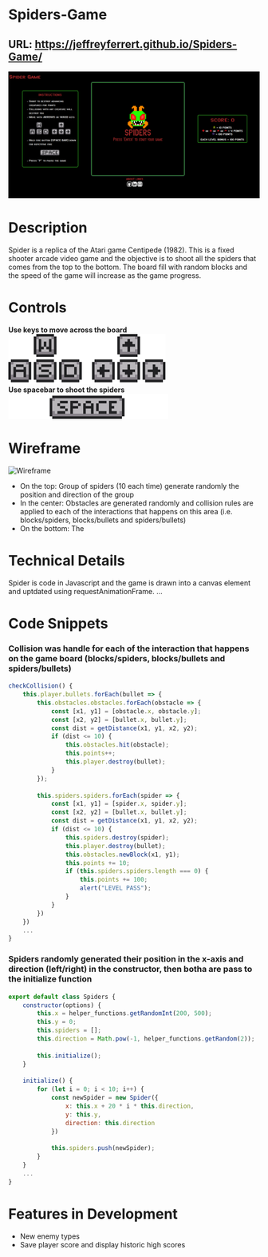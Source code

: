 # Spiders-Game
## URL: https://jeffreyferrert.github.io/Spiders-Game/
![Spider Landing Page](./src/assets/image.png)
# Description
Spider is a replica of the Atari game Centipede (1982). This is a fixed shooter arcade video game and the objective is to shoot all the spiders that comes from the top to the bottom. The board fill with random blocks and the speed of the game will increase as the game progress. 

# Controls
**Use keys to move across the board** <br>
<img src="./src/assets/controls1.png" height="100">
<br>
**Use spacebar to shoot the spiders** <br>
<img src="./src/assets/controls.png" height="50"><br>

# Wireframe

![Wireframe](https://github.com/jeffreyferrert/Spiders-Game/assets/60533307/325fea2e-8b2b-43df-9ede-7c85eaf831b4) 

<ul>
    <li>On the top: Group of spiders (10 each time) generate randomly the position and direction of the group</li>
    <li>In the center: Obstacles are generated randomly and collision rules are applied to each of the interactions that happens on this area (i.e. blocks/spiders, blocks/bullets and spiders/bullets)</li>
    <li>On the bottom: The  </li>
</ul>

# Technical Details
Spider is code in Javascript and the game is drawn into a canvas element and uptdated using requestAnimationFrame. ...



# Code Snippets
### Collision was handle for each of the interaction that happens on the game board (blocks/spiders, blocks/bullets and spiders/bullets)
```javascript     
checkCollision() {
    this.player.bullets.forEach(bullet => {
        this.obstacles.obstacles.forEach(obstacle => {
            const [x1, y1] = [obstacle.x, obstacle.y];
            const [x2, y2] = [bullet.x, bullet.y];
            const dist = getDistance(x1, y1, x2, y2);
            if (dist <= 10) {
                this.obstacles.hit(obstacle);
                this.points++;
                this.player.destroy(bullet);
            }
        });

        this.spiders.spiders.forEach(spider => {
            const [x1, y1] = [spider.x, spider.y];
            const [x2, y2] = [bullet.x, bullet.y];
            const dist = getDistance(x1, y1, x2, y2);
            if (dist <= 10) {
                this.spiders.destroy(spider);
                this.player.destroy(bullet);
                this.obstacles.newBlock(x1, y1);
                this.points += 10;
                if (this.spiders.spiders.length === 0) {
                    this.points += 100;
                    alert("LEVEL PASS"); 
                }
            } 
        })
    })
    ...
}

```

### Spiders randomly generated their position in the x-axis and direction (left/right) in the constructor, then botha are pass to the initialize function
```javascript     
export default class Spiders {
    constructor(options) {
        this.x = helper_functions.getRandomInt(200, 500);
        this.y = 0;
        this.spiders = [];
        this.direction = Math.pow(-1, helper_functions.getRandom(2));

        this.initialize();
    }

    initialize() {
        for (let i = 0; i < 10; i++) {
            const newSpider = new Spider({
                x: this.x + 20 * i * this.direction,
                y: this.y,
                direction: this.direction
            })

            this.spiders.push(newSpider);
        }
    }
    ...
}
```

# Features in Development
<ul>
    <li>New enemy types</li>
    <li>Save player score and display historic high scores</li>
</ul>

<!-- # Implementation Timeline
<ul>
    <li>Thursday: Setting up my enviroment and start with the creation of the wireframe i'll be working on / if time i'll be creating the spiders class and their movement throughthe page
    <li>Friday: starting/finishing the spiders interaction</li>
    <li>Saturday and Sunday: create the blaster and randomly generated blocks within the wireframe</li> 
    <li>Monday: put together all the elements and start working on the cases where them colide</li>
    <li>Tuesday: finalizing the colission cases and getting ready to final testing</li>
    <li>Wednesday: working on styling and final details of the project</li>
    <li>Thursday: Getting feedback from my pairs and work on little improvements until the presentation beggin</li>
</ul> -->
